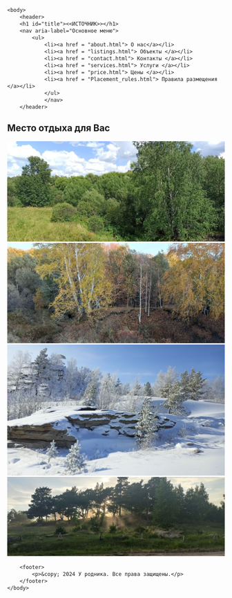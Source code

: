 <!DOCTYPE html>
<html lang="ru">

<!---------------------------------------------ЗАГОЛОВОК------------------------------------------------>
<head>
		<meta charset="utf-8" />
		<meta name="description" content="Бронирование уютных домов для аренды в живописном регионе.">
		<meta name="viewport" content="width=device-width, initial-scale=1.0">
		<title>ИСТОЧНИК</title>
		<link rel ="stylesheet" href ="css/styles.css">
	</head>
<!---------------------------------------------ЗАГОЛОВОК------------------------------------------------>

<!--------------------------------------------Навигация------------------------------------------->
	<body>
		<header> 
		<h1 id="title"><<ИСТОЧНИК>></h1>
		<nav aria-label="Основное меню">
			<ul>
				<li><a href = "about.html"> О нас</a></li>
				<li><a href = "listings.html"> Объекты </a></li>
				<li><a href = "contact.html"> Контакты </a></li>
				<li><a href = "services.html"> Услуги </a></li>
				<li><a href = "price.html"> Цены </a></li>
				<li><a href = "Placement_rules.html"> Правила размещения </a></li>
				</ul>
				</nav>
		</header>
<!--------------------------------------------Навигация------------------------------------------->

<!-----------------------Дивиз---------------------->
	
<h2 id="fallingText">Место отдыха для Вас</h2>

<!-----------------------Дивиз---------------------->
	
<div class="carousel fade-in">
	<div class="carousel-inner">
		<div class="carousel-item"> 
			<img src="img/view_1.jpg" alt="Вид с окна">
		</div>
		<div class="carousel-item">
			<img src="img/view_2.jpg" alt="Вид с окна">
		</div>
		<div class="carousel-item">
			<img src="img/view_3.jpg" alt="Вид с окна">
		</div>
		<div class="carousel-item">
			<img src="img/view_4.jpg" alt="Вид с окна">
		</div>
	</div>
</div>

<script src="js/Carousel_code.js"></script>
<script src="js/Fade_in.js"></script>

<!---------------------------Подвал--------------------------------->
		<footer>
			<p>&copy; 2024 У родника. Все права защищены.</p>
		</footer>
	</body>
</html>
<!---------------------------Подвал--------------------------------->
